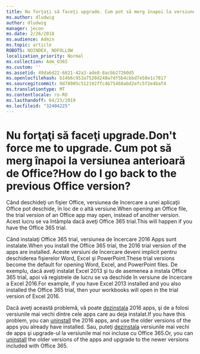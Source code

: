 ```yaml
---
title: Nu forţaţi să faceţi upgrade. Cum pot să merg înapoi la versiunea anterioară de Office?
ms.author: dludwig
author: dludwig
manager: jecon
ms.date: 2/26/2018
ms.audience: Admin
ms.topic: article
ROBOTS: NOINDEX, NOFOLLOW
localization_priority: Normal
ms.collection: Adm_O365
ms.custom: ''
ms.assetid: 49da6d22-6821-42a3-ade8-8acbb27260d5
ms.openlocfilehash: b14b6c953a7520d248a7df5b4cbbd7e58e1c7817
ms.sourcegitcommit: 9d78905c512192ffc4675468abd2efc5f2e4baf4
ms.translationtype: MT
ms.contentlocale: ro-RO
ms.lasthandoff: 04/23/2019
ms.locfileid: "32404225"
---
```

# <a name="dont-force-me-to-upgrade-how-do-i-go-back-to-the-previous-office-version"></a><span data-ttu-id="d583a-103">Nu forţaţi să faceţi upgrade.</span><span class="sxs-lookup"><span data-stu-id="d583a-103">Don't force me to upgrade.</span></span> <span data-ttu-id="d583a-104">Cum pot să merg înapoi la versiunea anterioară de Office?</span><span class="sxs-lookup"><span data-stu-id="d583a-104">How do I go back to the previous Office version?</span></span>

<span data-ttu-id="d583a-105">Când deschideţi un fişier Office, versiunea de încercare a unei aplicaţii Office pot deschide, în loc de o altă versiune.</span><span class="sxs-lookup"><span data-stu-id="d583a-105">When opening an Office file, the trial version of an Office app may open, instead of another version.</span></span> <span data-ttu-id="d583a-106">Acest lucru se va întâmpla dacă aveţi Office 365 trial.</span><span class="sxs-lookup"><span data-stu-id="d583a-106">This will happen if you have the Office 365 trial.</span></span> 
  
<span data-ttu-id="d583a-107">Când instalaţi Office 365 trial, versiunea de încercare 2016 Apps sunt instalate.</span><span class="sxs-lookup"><span data-stu-id="d583a-107">When you install the Office 365 trial, the 2016 trial version of the apps are installed.</span></span> <span data-ttu-id="d583a-108">Aceste versiuni de încercare deveni implicit pentru deschiderea fişierelor Word, Excel şi PowerPoint.</span><span class="sxs-lookup"><span data-stu-id="d583a-108">These trial versions become the default for opening Word, Excel, and PowerPoint files.</span></span> <span data-ttu-id="d583a-109">De exemplu, dacă aveţi instalat Excel 2013 şi tu de asemenea a instala Office 365 trial, apoi vă registrele de lucru se va deschide în versiune de încercare a Excel 2016.</span><span class="sxs-lookup"><span data-stu-id="d583a-109">For example, if you have Excel 2013 installed and you also installed the Office 365 trial, then your workbooks will open in the trial version of Excel 2016.</span></span> 
  
<span data-ttu-id="d583a-110">Dacă aveţi această problemă, vă poate [dezinstala](https://support.office.com/article/9dd49b83-264a-477a-8fcc-2fdf5dbf61d8.aspx) 2016 apps, şi de a folosi versiunile mai vechi dintre cele apps care au deja instalat.</span><span class="sxs-lookup"><span data-stu-id="d583a-110">If you have this problem, you can [uninstall](https://support.office.com/article/9dd49b83-264a-477a-8fcc-2fdf5dbf61d8.aspx) the 2016 apps, and use the older versions of the apps you already have installed.</span></span> <span data-ttu-id="d583a-111">Sau, puteţi [dezinstala](https://support.office.com/article/9dd49b83-264a-477a-8fcc-2fdf5dbf61d8.aspx) versiunile mai vechi de apps şi upgrade-ul la versiunile mai noi incluse cu Office 365.</span><span class="sxs-lookup"><span data-stu-id="d583a-111">Or, you can [uninstall](https://support.office.com/article/9dd49b83-264a-477a-8fcc-2fdf5dbf61d8.aspx) the older versions of the apps and upgrade to the newer versions included with Office 365.</span></span> 
  

